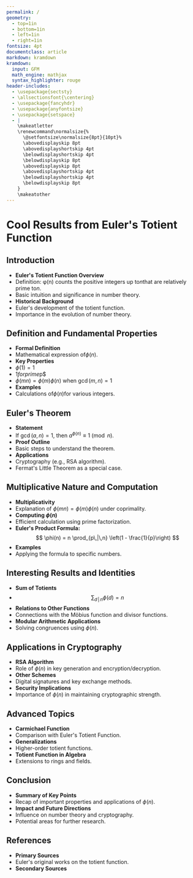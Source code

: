 ```yaml
---
permalink: /
geometry:
  - top=1in
  - bottom=1in
  - left=1in
  - right=1in
fontsize: 4pt
documentclass: article
markdown: kramdown
kramdown:
  input: GFM
  math_engine: mathjax
  syntax_highlighter: rouge
header-includes:
  - \usepackage{sectsty}
  - \allsectionsfont{\centering}
  - \usepackage{fancyhdr}
  - \usepackage{anyfontsize}
  - \usepackage{setspace}
  - |
    \makeatletter
    \renewcommand\normalsize{%
      \@setfontsize\normalsize{8pt}{10pt}%
      \abovedisplayskip 8pt
      \abovedisplayshortskip 4pt
      \belowdisplayshortskip 4pt
      \belowdisplayskip 8pt
      \abovedisplayskip 8pt
      \abovedisplayshortskip 4pt
      \belowdisplayshortskip 4pt
      \belowdisplayskip 8pt
    }
    \makeatother
---
```


# Cool Results from Euler's Totient Function

## Introduction

  - **Euler's Totient Function Overview**
  - Definition: φ(n) counts the positive integers up to$n$that are relatively prime to$n$.
  - Basic intuition and significance in number theory.
  - **Historical Background**
  - Euler's development of the totient function.
  - Importance in the evolution of number theory.

## Definition and Fundamental Properties

  - **Formal Definition**
  - Mathematical expression of$\phi(n)$.
  - **Key Properties**
  - $\phi(1) = 1$
  - 1$for prime$p$
  - $\phi(mn) = \phi(m)\phi(n)$ when $\gcd(m, n) = 1$
  - **Examples**
  - Calculations of$\phi(n)$for various integers.

## Euler's Theorem

  - **Statement**
  - If $\gcd(a, n) = 1$, then $a^{\phi(n)} \equiv 1 \pmod{n}$.
  - **Proof Outline**
  - Basic steps to understand the theorem.
  - **Applications**
  - Cryptography (e.g., RSA algorithm).
  - Fermat's Little Theorem as a special case.

## Multiplicative Nature and Computation

  - **Multiplicativity**
  - Explanation of $\phi(mn) = \phi(m)\phi(n)$ under coprimality.
  - **Computing $\phi(n)$**
  - Efficient calculation using prime factorization.
  - **Euler's Product Formula:**
    $$
    \phi(n) = n \prod_{p\,|\,n} \left(1 - \frac{1}{p}\right)
    $$
  - **Examples**
  - Applying the formula to specific numbers.

## Interesting Results and Identities

  - **Sum of Totients**
  - $$
  \sum_{d\,|\,n} \phi(d) = n
  $$
  - **Relations to Other Functions**
  - Connections with the Möbius function and divisor functions.
  - **Modular Arithmetic Applications**
  - Solving congruences using $\phi(n)$.

## Applications in Cryptography

  - **RSA Algorithm**
  - Role of $\phi(n)$ in key generation and encryption/decryption.
  - **Other Schemes**
  - Digital signatures and key exchange methods.
  - **Security Implications**
  - Importance of $\phi(n)$ in maintaining cryptographic strength.

## Advanced Topics

  - **Carmichael Function**
  - Comparison with Euler's Totient Function.
  - **Generalizations**
  - Higher-order totient functions.
  - **Totient Function in Algebra**
  - Extensions to rings and fields.

## Conclusion

  - **Summary of Key Points**
  - Recap of important properties and applications of $\phi(n)$.
  - **Impact and Future Directions**
  - Influence on number theory and cryptography.
  - Potential areas for further research.

## References

  - **Primary Sources**
  - Euler's original works on the totient function.
  - **Secondary Sources**